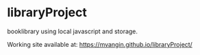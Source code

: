 # libraryProject
booklibrary using local javascript and storage. 

Working site available at: https://mvangin.github.io/libraryProject/
